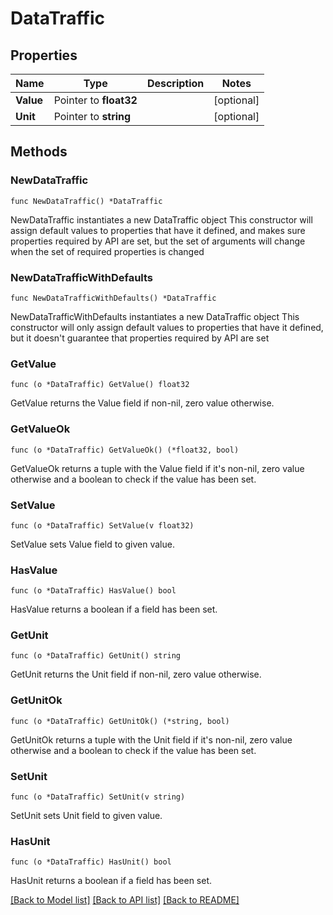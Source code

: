 # DataTraffic

## Properties

Name | Type | Description | Notes
------------ | ------------- | ------------- | -------------
**Value** | Pointer to **float32** |  | [optional] 
**Unit** | Pointer to **string** |  | [optional] 

## Methods

### NewDataTraffic

`func NewDataTraffic() *DataTraffic`

NewDataTraffic instantiates a new DataTraffic object
This constructor will assign default values to properties that have it defined,
and makes sure properties required by API are set, but the set of arguments
will change when the set of required properties is changed

### NewDataTrafficWithDefaults

`func NewDataTrafficWithDefaults() *DataTraffic`

NewDataTrafficWithDefaults instantiates a new DataTraffic object
This constructor will only assign default values to properties that have it defined,
but it doesn't guarantee that properties required by API are set

### GetValue

`func (o *DataTraffic) GetValue() float32`

GetValue returns the Value field if non-nil, zero value otherwise.

### GetValueOk

`func (o *DataTraffic) GetValueOk() (*float32, bool)`

GetValueOk returns a tuple with the Value field if it's non-nil, zero value otherwise
and a boolean to check if the value has been set.

### SetValue

`func (o *DataTraffic) SetValue(v float32)`

SetValue sets Value field to given value.

### HasValue

`func (o *DataTraffic) HasValue() bool`

HasValue returns a boolean if a field has been set.

### GetUnit

`func (o *DataTraffic) GetUnit() string`

GetUnit returns the Unit field if non-nil, zero value otherwise.

### GetUnitOk

`func (o *DataTraffic) GetUnitOk() (*string, bool)`

GetUnitOk returns a tuple with the Unit field if it's non-nil, zero value otherwise
and a boolean to check if the value has been set.

### SetUnit

`func (o *DataTraffic) SetUnit(v string)`

SetUnit sets Unit field to given value.

### HasUnit

`func (o *DataTraffic) HasUnit() bool`

HasUnit returns a boolean if a field has been set.


[[Back to Model list]](../README.md#documentation-for-models) [[Back to API list]](../README.md#documentation-for-api-endpoints) [[Back to README]](../README.md)


